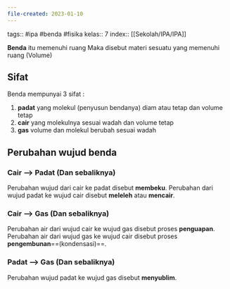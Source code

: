 ```yaml
---
file-created: 2023-01-10
---
```

tags:: #ipa #benda #fisika
kelas:: 7
index:: [[Sekolah/IPA/IPA]]

**Benda** itu memenuhi ruang
Maka disebut materi sesuatu yang memenuhi ruang (Volume)

## Sifat

Benda mempunyai 3 sifat :

1. **padat** yang molekul (penyusun bendanya) diam atau tetap dan volume tetap
2. **cair** yang molekulnya sesuai wadah dan volume tetap
3. **gas** volume dan molekul berubah sesuai wadah

## Perubahan wujud benda



### Cair --> Padat (Dan sebaliknya)

Perubahan wujud dari cair ke padat disebut **membeku**.
Perubahan dari wujud padat ke wujud cair disebut **meleleh** atau **mencair**.

### Cair --> Gas (Dan sebaliknya)

Perubahan air dari wujud cair ke wujud gas disebut proses **penguapan**.
Perubahan air dari wujud gas ke wujud cair disebut proses **pengembunan**==(kondensasi)==.

### Padat --> Gas (Dan sebaliknya)

Perubahan wujud padat ke wujud gas disebut **menyublim**.

